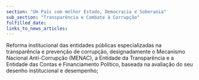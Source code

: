 ```yaml
---
section: "Um País com melhor Estado, Democracia e Soberania"
sub_section: "Transparência e Combate à Corrupção"
fulfilled_date:
links_to_news_articles:
---
```


Reforma institucional das entidades públicas especializadas na transparência e prevenção de corrupção, designadamente o Mecanismo Nacional Anti-Corrupção (MENAC), a Entidade da Transparência e a Entidade das Contas e Financiamento Político, baseada na avaliação do seu desenho institucional e desempenho;